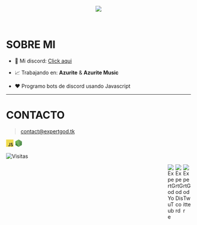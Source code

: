 <p align="center"><img width="80%" src="https://i.imgur.com/eWtyVmX.png" /></a></p>

<br />

# SOBRE MI

- 💼 Mi discord: [Click aqui](https://discord.gg/pxS868BWeF)

- 📈 Trabajando en: **Azurite** & **Azurite Music**

- ❤️ Programo bots de discord usando Javascript
---

# CONTACTO
> contact@expertgod.tk

<code><img height="20" src="https://raw.githubusercontent.com/github/explore/80688e429a7d4ef2fca1e82350fe8e3517d3494d/topics/javascript/javascript.png"></code>
<code><img height="20" src="https://raw.githubusercontent.com/github/explore/80688e429a7d4ef2fca1e82350fe8e3517d3494d/topics/nodejs/nodejs.png"></code>    
</a>

![Visitas](https://img.shields.io/github/watchers/expertgod/expertgod?color=335FFF&label=Visitas&style=social)

<a href="https://twitter.com/expertgodgg">
  <img align="right" alt="ExpertGod Twitter" width="21px" src="https://raw.githubusercontent.com/anuraghazra/anuraghazra/master/assets/twitter.svg" />
</a>
<a href="https://discord.gg/pxS868BWeF">
  <img align="right" alt="ExpertGod Discord" width="21px" src="https://logos-marcas.com/wp-content/uploads/2020/12/Discord-Logo.png" />
</a>
<a href="https://www.youtube.com/channel/UC05ZWbCx1mIqA3F_Y7f8G-g">
  <img align="right" alt="ExpertGod YouTube" width="21px" src="https://upload.wikimedia.org/wikipedia/commons/thumb/0/09/YouTube_full-color_icon_%282017%29.svg/640px-YouTube_full-color_icon_%282017%29.svg.png" />
</a>
